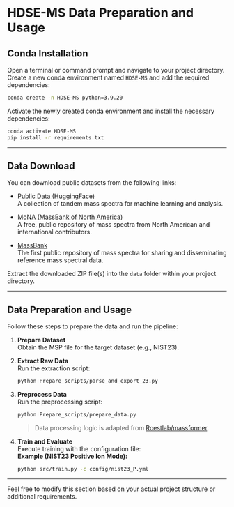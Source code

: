 # HDSE-MS Data Preparation and Usage

## Conda Installation

Open a terminal or command prompt and navigate to your project directory. Create a new conda environment named `HDSE-MS` and add the required dependencies:

```bash
conda create -n HDSE-MS python=3.9.20
```

Activate the newly created conda environment and install the necessary dependencies:

```bash
conda activate HDSE-MS
pip install -r requirements.txt
```

---

## Data Download

You can download public datasets from the following links:

- [Public Data (HuggingFace)](https://huggingface.co/datasets/liuzhijin/Tandem_mass_spectrum)  
  A collection of tandem mass spectra for machine learning and analysis.

- [MoNA (MassBank of North America)](https://mona.fiehnlab.ucdavis.edu/)  
  A free, public repository of mass spectra from North American and international contributors.

- [MassBank](https://msbi.ipb-halle.de/MassBank/)  
  The first public repository of mass spectra for sharing and disseminating reference mass spectral data.

Extract the downloaded ZIP file(s) into the `data` folder within your project directory.


---

## Data Preparation and Usage

Follow these steps to prepare the data and run the pipeline:

1. **Prepare Dataset**  
   Obtain the MSP file for the target dataset (e.g., NIST23).

2. **Extract Raw Data**  
   Run the extraction script:
   ```bash
   python Prepare_scripts/parse_and_export_23.py
   ```

3. **Preprocess Data**  
   Run the preprocessing script:
   ```bash
   python Prepare_scripts/prepare_data.py
   ```
   > Data processing logic is adapted from [Roestlab/massformer](https://github.com/Roestlab/massformer).

4. **Train and Evaluate**  
   Execute training with the configuration file:  
   **Example (NIST23 Positive Ion Mode):**
   ```bash
   python src/train.py -c config/nist23_P.yml
   ```

---

Feel free to modify this section based on your actual project structure or additional requirements.

